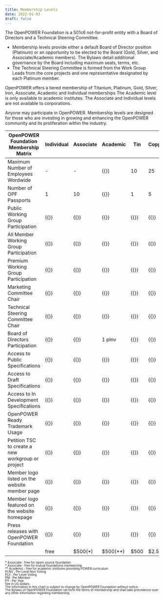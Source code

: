 ```yaml
---
title: Membership Levels
date: 2022-01-03
draft: false
---
```


The OpenPOWER Foundation is a 501c6 not-for-profit entity with a Board of Directors and a Technical Steering Committee.

- Membership levels provide either a default Board of Director position (Platinum)
  or an opportunity to be elected to the Board (Gold, Silver, and Associate/Academic members).
  The Bylaws detail additional governance by the Board including maximum seats, terms, etc.
- The Technical Steering Committee is formed from the Work Group Leads from the core projects and one representative designated by each Platinum member.

OpenPOWER offers a tiered membership of Titanium, Platinum, Gold, Silver, Iron, Associate, Academic and Individual memberships
The Academic level is only available to academic institutes.
The Associate and Individual levels are not available to corporations.  

Anyone may participate in OpenPOWER.
Membership levels are designed for those who are investing in growing and enhancing the OpenPOWER community and its proliferation within the industry.  

| OpenPOWER Foundation Membership Matrix                     | Individual | Associate  | Academic  | Tin     | Copper   | Bronze  | Silver   | Gold      | Platinum  | Titanium  |
|------------------------------------------------------------|------------|------------|-----------|---------|----------|---------|----------|-----------|-----------|-----------|
| Maximum Number of Employees Wordwide                       | -          | -          | {{<inf>}} | 10      | 25       | 50      | 250      | 500       | {{<inf>}} | {{<inf>}} |
| Number of OPF Passports                                    | 1          | 10         | {{<inf>}} | 1       | 5        | 10      | 100      | 500       | {{<inf>}} | {{<inf>}} |
| Public Working Group Participation                         | {{<v>}}    | {{<v>}}    | {{<v>}}   | {{<v>}} | {{<v>}}  | {{<v>}} | {{<v>}}  | {{<v>}}   | {{<v>}}   | {{<v>}}   |
| All Member Working Group Participation                     | {{<v>}}    | {{<v>}}    | {{<v>}}   | {{<v>}} | {{<v>}}  | {{<v>}} | {{<v>}}  | {{<v>}}   | {{<v>}}   | {{<v>}}   |
| Premium Working Group Participation                        | {{<x>}}    | {{<x>}}    | {{<v>}}   | {{<x>}} | {{<x>}}  | {{<v>}} | {{<v>}}  | {{<v>}}   | {{<v>}}   | {{<v>}}   |
| Marketing Committee Chair                                  | {{<x>}}    | {{<x>}}    | {{<v>}}   | {{<x>}} | {{<x>}}  | {{<x>}} | {{<v>}}  | {{<v>}}   | {{<v>}}   | {{<v>}}   |
| Technical Steering Committee Chair                         | {{<x>}}    | {{<x>}}    | {{<v>}}   | {{<x>}} | {{<x>}}  | {{<v>}} | {{<v>}}  | {{<v>}}   | {{<v>}}   | {{<v>}}   |
| Board of Directors Participation                           | {{<x>}}    | {{<x>}}    | 1 plnv    | {{<x>}} | {{<x>}}  | 1 plv   |  1 plv   |  2 plv    | 3 plv     | 1 pm      |
| Access to Public Specifications                            | {{<v>}}    | {{<v>}}    | {{<v>}}   | {{<v>}} | {{<v>}}  | {{<v>}} | {{<v>}}  | {{<v>}}   | {{<v>}}   | {{<v>}}   |
| Access to Draft Specifications                             | {{<v>}}    | {{<v>}}    | {{<v>}}   | {{<v>}} | {{<v>}}  | {{<v>}} | {{<v>}}  | {{<v>}}   | {{<v>}}   | {{<v>}}   |
| Access to In Development Specifications                    | {{<x>}}    | {{<x>}}    | {{<v>}}   | {{<x>}} | {{<v>}}  | {{<v>}} | {{<v>}}  | {{<v>}}   | {{<v>}}   | {{<v>}}   |
| OpenPOWER Ready Trademark Usage                            | {{<x>}}    | {{<v>}}    | {{<v>}}   | {{<x>}} | {{<x>}}  | {{<v>}} | {{<v>}}  | {{<v>}}   | {{<v>}}   | {{<v>}}   |
| Petition TSC to create a new workgroup or project          | {{<v>}}    | {{<v>}}    | {{<v>}}   | {{<v>}} | {{<v>}}  | {{<v>}} | {{<v>}}  | {{<v>}}   | {{<v>}}   | {{<v>}}   |
| Member logo listed on the website member page              | {{<v>}}    | {{<v>}}    | {{<v>}}   | {{<v>}} | {{<v>}}  | {{<v>}} | {{<v>}}  | {{<v>}}   | {{<v>}}   | {{<v>}}   |
| Member logo featured on the website homepage               | {{<x>}}    | {{<x>}}    | {{<x>}}   | {{<x>}} | {{<x>}}  | {{<x>}} | {{<x>}}  | {{<x>}}   | {{<x>}}   | {{<v>}}   |
| Press releases with OpenPOWER Foundation                   | {{<x>}}    | {{<x>}}    | {{<x>}}   | {{<x>}} | {{<x>}}  | {{<x>}} | 1 py     |  2py      |  4py      | 8py       |
|                                                            | free       | $500(*)    | $500(**)  | $500    | $2.5k    | $5k     | $25k     | $50k      | $75k      | $100k     |

<span style="font-size: 10px; line-height: 10px;">
* Associate : free for opem source foundation<br>
* Associate : free for mutual foundations membership<br>
** Academic : free for academic institutes providing POWER curriculum<br>
PLNV : Per Level Non Voting<br>
PLV : Per Level Voting<br>
PM : Per Member<br>
PY : Per Year<br>
Fee in US dollars.<br>
The information in this chart is subject to change by OpenPOWER Foundation without notice.<br>
The Bylaws of OpenPOWER Foundation set forth the terms of membership and shall take precedence over any other information regarding membership.<br>
</span>
